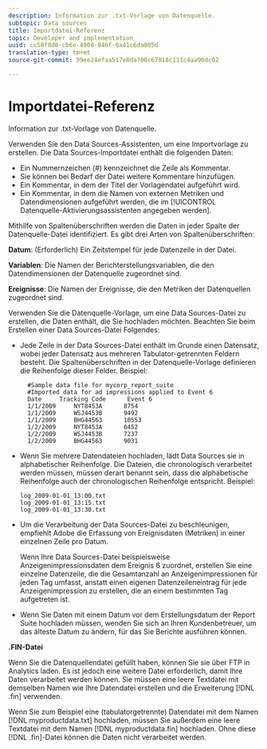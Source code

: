 ```yaml
---
description: Information zur .txt-Vorlage von Datenquelle.
subtopic: Data sources
title: Importdatei-Referenz
topic: Developer and implementation
uuid: cc58f8d8-cb6e-4908-846f-0a41c6da805d
translation-type: tm+mt
source-git-commit: 99ee24efaa517e8da700c67818c111c4aa90dc02

---
```



# Importdatei-Referenz

Information zur .txt-Vorlage von Datenquelle.

Verwenden Sie den Data Sources-Assistenten, um eine Importvorlage zu erstellen. Die Data Sources-Importdatei enthält die folgenden Daten:

* Ein Nummernzeichen (#) kennzeichnet die Zeile als Kommentar.
* Sie können bei Bedarf der Datei weitere Kommentare hinzufügen.
* Ein Kommentar, in dem der Titel der Vorlagendatei aufgeführt wird.
* Ein Kommentar, in dem die Namen von externen Metriken und Datendimensionen aufgeführt werden, die im [!UICONTROL Datenquelle-Aktivierungsassistenten angegeben werden].

Mithilfe von Spaltenüberschriften werden die Daten in jeder Spalte der Datenquelle-Datei identifiziert. Es gibt drei Arten von Spaltenüberschriften:

**Datum**: (Erforderlich) Ein Zeitstempel für jede Datenzeile in der Datei.

**Variablen**: Die Namen der Berichterstellungsvariablen, die den Datendimensionen der Datenquelle zugeordnet sind.

**Ereignisse**: Die Namen der Ereignisse, die den Metriken der Datenquellen zugeordnet sind.

Verwenden Sie die Datenquelle-Vorlage, um eine Data Sources-Datei zu erstellen, die Daten enthält, die Sie hochladen möchten. Beachten Sie beim Erstellen einer Data Sources-Datei Folgendes:

* Jede Zeile in der Data Sources-Datei enthält im Grunde einen Datensatz, wobei jeder Datensatz aus mehreren Tabulator-getrennten Feldern besteht. Die Spaltenüberschriften in der Datenquelle-Vorlage definieren die Reihenfolge dieser Felder. Beispiel:

   ```
     #Sample data file for mycorp_report_suite 
     #Imported data for ad impressions applied to Event 6
     Date     Tracking Code      Event 6 
     1/1/2009     NYT8453A      8754
     1/1/2009     WSJ4453B      9492
     1/1/2009     BHG44563      10553
     1/2/2009     NYT8453A      6452
     1/2/2009     WSJ4453B      7237
     1/2/2009     BHG44563      9031
   ```

* Wenn Sie mehrere Datendateien hochladen, lädt Data Sources sie in alphabetischer Reihenfolge. Die Dateien, die chronologisch verarbeitet werden müssen, müssen derart benannt sein, dass die alphabetische Reihenfolge auch der chronologischen Reihenfolge entspricht. Beispiel:

   ```
   log_2009-01-01_13:00.txt
   log_2009-01-01_13:15.txt
   log_2009-01-01_13:30.txt
   ```

* Um die Verarbeitung der Data Sources-Datei zu beschleunigen, empfiehlt Adobe die Erfassung von Ereignisdaten (Metriken) in einer einzelnen Zeile pro Datum.

   Wenn Ihre Data Sources-Datei beispielsweise Anzeigenimpressionsdaten dem Ereignis 6 zuordnet, erstellen Sie eine einzelne Datenzeile, die die Gesamtanzahl an Anzeigenimpressionen für jeden Tag umfasst, anstatt einen eigenen Datenzeileneintrag für jede Anzeigenimpression zu erstellen, die an einem bestimmten Tag aufgetreten ist.
* Wenn Sie Daten mit einem Datum vor dem Erstellungsdatum der Report Suite hochladen müssen, wenden Sie sich an Ihren Kundenbetreuer, um das älteste Datum zu ändern, für das Sie Berichte ausführen können.

**.FIN-Datei**

Wenn Sie die Datenquellendatei gefüllt haben, können Sie sie über FTP in Analytics laden. Es ist jedoch eine weitere Datei erforderlich, damit Ihre Daten verarbeitet werden können. Sie müssen eine leere Textdatei mit demselben Namen wie Ihre Datendatei erstellen und die Erweiterung [!DNL .fin] verwenden.

Wenn Sie zum Beispiel eine (tabulatorgetrennte) Datendatei mit dem Namen [!DNL myproductdata.txt] hochladen, müssen Sie außerdem eine leere Textdatei mit dem Namen [!DNL myproductdata.fin] hochladen. Ohne diese [!DNL .fin]-Datei können die Daten nicht verarbeitet werden.
